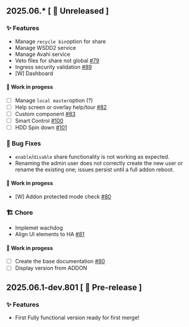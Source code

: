 ## 2025.06.* [ 🚧 Unreleased ]

###  ✨ Features
- Manage `recycle bin`option for share
- Manage WSDD2 service
- Manage Avahi service
- Veto files for share not global [#79](https://github.com/dianlight/srat/issues/79)
- Ingress security validation [#89](https://github.com/dianlight/srat/issues/89)
- [W] Dashboard
#### __🚧 Work in progess__
- [ ] Manage `local master`option (?)
- [ ] Help screen or overlay help/tour [#82](https://github.com/dianlight/srat/issues/82)
- [ ] Custom component [#83](https://github.com/dianlight/srat/issues/83)
- [ ] Smart Control [#100](https://github.com/dianlight/srat/issues/100)
- [ ] HDD Spin down [#101](https://github.com/dianlight/srat/issues/101)

###  🐛 Bug Fixes
- `enable`/`disable` share functionality is not working as expected.
- Renaming the admin user does not correctly create the new user or rename the existing one; issues persist until a full addon reboot.
#### __🚧 Work in progess__
- [W] Addon protected mode check [#80](https://github.com/dianlight/srat/issues/85)

### 🏗 Chore
- Implemet wachdog
- Align UI elements to HA [#81](https://github.com/dianlight/srat/issues/81)
#### __🚧 Work in progess__
- [ ] Create the base documentation [#80](https://github.com/dianlight/srat/issues/80)
- [ ] Display version from ADDON

## 2025.06.1-dev.801 [ 🧪 Pre-release ]

###  ✨ Features
- First Fully functional version ready for first merge!
